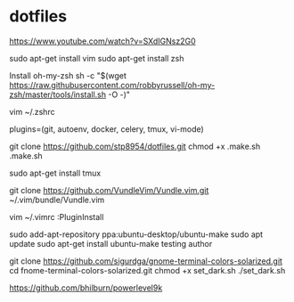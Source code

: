 # dotfiles

https://www.youtube.com/watch?v=SXdIGNsz2G0

sudo apt-get install vim
sudo apt-get install zsh

Install oh-my-zsh
sh -c "$(wget https://raw.githubusercontent.com/robbyrussell/oh-my-zsh/master/tools/install.sh -O -)"

vim ~/.zshrc

plugins=(git, autoenv, docker, celery, tmux, vi-mode)

git clone https://github.com/stp8954/dotfiles.git
chmod +x .make.sh
.make.sh

sudo apt-get install tmux

git clone https://github.com/VundleVim/Vundle.vim.git ~/.vim/bundle/Vundle.vim

vim ~/.vimrc
:PluginInstall


sudo add-apt-repository ppa:ubuntu-desktop/ubuntu-make
sudo apt update 
sudo apt-get install ubuntu-make
testing author

git clone https://github.com/sigurdga/gnome-terminal-colors-solarized.git
cd fnome-terminal-colors-solarized.git
chmod +x set_dark.sh
./set_dark.sh

https://github.com/bhilburn/powerlevel9k
